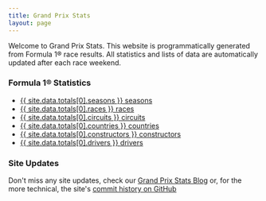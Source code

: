 ```yaml
---
title: Grand Prix Stats
layout: page
---
```


Welcome to Grand Prix Stats. This website is programmatically generated from
Formula 1® race results. All statistics and lists of data are automatically
updated after each race weekend.

### Formula 1® Statistics

- [{{ site.data.totals[0].seasons }} seasons](/f1/seasons)
- [{{ site.data.totals[0].races }} races](/f1/races)
- [{{ site.data.totals[0].circuits }} circuits](/f1/circuits)
- [{{ site.data.totals[0].countries }} countries](/f1/countries)
- [{{ site.data.totals[0].constructors }} constructors](/f1/constructors)
- [{{ site.data.totals[0].drivers }} drivers](/f1/drivers)

### Site Updates

Don't miss any site updates, check our [Grand Prix Stats Blog](/blog) or, for
the more technical, the site's
[commit history on GitHub](https://github.com/grand-prix-stats/grand-prix-stats.github.io/commits/master)
